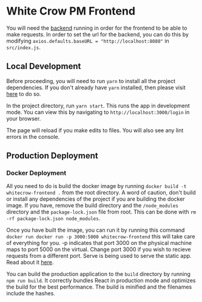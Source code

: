 # White Crow PM Frontend

You will need the [backend](https://bitbucket.org/kali67/whitecrow-backend/src/master) running in order for the frontend to be able
to make requests. In order to set the url for the backend, you can do this by modifying `axios.defaults.baseURL = "http://localhost:8080"` in
`src/index.js`.


## Local Development
Before proceeding, you will need to run `yarn` to install all the project dependencies. If you don't already have `yarn` installed, then please
visit [here](https://yarnpkg.com/lang/en/docs/install/#mac-stable) to do so.

In the project directory, run `yarn start`. This runs the app in development mode. You can view this by navigating to `http://localhost:3000/login`
in your browser.

The page will reload if you make edits to files.
You will also see any lint errors in the console.


## Production Deployment

### Docker Deployment
All you need to do is build the docker image by running `docker build -t whitecrow-frontend .` from the root directory. A word of caution, don't build
or install any dependencies of the project if you are building the docker image. 
If you have, remove the build directory and the `/node_modules` directory and the `package-lock.json` file from root. This can be done with
`rm -rf package-lock.json node_modules`.

Once you have built the image, you can run it by running this command `docker run docker run -p 3000:5000 whitecrow-frontend` this will take care of everything for you. 
-p indicates that port 3000 on the physical machine maps to port 5000 on the virtual. Change port 3000 if you wish to recieve requests from a different port.
Serve is being used to serve the static app. Read about it [here](https://www.npmjs.com/package/serve).




You can build the production application to the `build` directory by running `npm run build`. It correctly bundles React in production mode and optimizes the build for the best performance.
The build is minified and the filenames include the hashes. 
